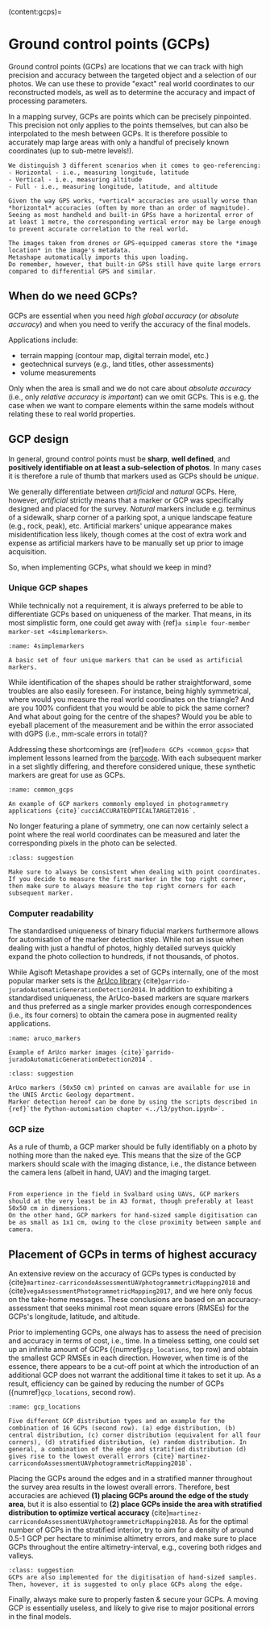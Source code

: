 (content:gcps)=
# Ground control points (GCPs)

Ground control points (GCPs) are locations that we can track with high precision and accuracy between the targeted object and a selection of our photos.
We can use these to provide "exact" real world coordinates to our reconstructed models, as well as to determine the accuracy and impact of processing parameters.

In a mapping survey, GCPs are points which can be precisely pinpointed.
This precision not only applies to the points themselves, but can also be interpolated to the mesh between GCPs.
It is therefore possible to accurately map large areas with only a handful of precisely known coordinates (up to sub-metre levels!).

```{admonition} Geo-location accuracies
We distinguish 3 different scenarios when it comes to geo-referencing:
- Horizontal - i.e., measuring longitude, latitude
- Vertical - i.e., measuring altitude
- Full - i.e., measuring longitude, latitude, and altitude

Given the way GPS works, *vertical* accuracies are usually worse than *horizontal* accuracies (often by more than an order of magnitude).
Seeing as most handheld and built-in GPSs have a horizontal error of at least 1 metre, the corresponding vertical error may be large enough to prevent accurate correlation to the real world.
```

```{admonition} built-in GPS
The images taken from drones or GPS-equipped cameras store the *image location* in the image's metadata.
Metashape automatically imports this upon loading.
Do remember, however, that built-in GPSs still have quite large errors compared to differential GPS and similar.
```

## When do we need GCPs?

GCPs are essential when you need *high global accuracy* (or *absolute accuracy*) and when you need to verify the accuracy of the final models.

Applications include:
- terrain mapping (contour map, digital terrain model, etc.)
- geotechnical surveys (e.g., land titles, other assessments)
- volume measurements

Only when the area is small and we do not care about *absolute accuracy* (i.e., only *relative accuracy is important*) can we omit GCPs.
This is e.g. the case when we want to compare elements within the same models without relating these to real world properties.

## GCP design

In general, ground control points must be **sharp**, **well defined**, and **positively identifiable on at least a sub-selection of photos**.
In many cases it is therefore a rule of thumb that markers used as GCPs should be *unique*.

We generally differentiate between *artificial* and *natural* GCPs.
Here, however, *artificial* strictly means that a marker or GCP was specifically designed and placed for the survey.
*Natural* markers include e.g. terminus of a sidewalk, sharp corner of a parking spot, a unique landscape feature (e.g., rock, peak), etc.
Artificial markers' unique appearance makes misidentification less likely, though comes at the cost of extra work and expense as artificial markers have to be manually set up prior to image acquisition.

So, when implementing GCPs, what should we keep in mind?

### Unique GCP shapes

While technically not a requirement, it is always preferred to be able to differentiate GCPs based on uniqueness of the marker.
That means, in its most simplistic form, one could get away with {ref}`a simple four-member marker-set <4simplemarkers>`.

```{figure} assets/4simplemarkers.png
:name: 4simplemarkers

A basic set of four unique markers that can be used as artificial markers.

```

While identification of the shapes should be rather straightforward, some troubles are also easily foreseen.
For instance, being highly symmetrical, where would you measure the real world coordinates on the triangle?
And are you 100% confident that you would be able to pick the same corner?
And what about going for the centre of the shapes?
Would you be able to eyeball placement of the measurement and be within the error associated with dGPS (i.e., mm-scale errors in total)?

Addressing these shortcomings are {ref}`modern GCPs <common_gcps>` that implement lessons learned from the [barcode](https://en.wikipedia.org/wiki/Barcode).
With each subsequent marker in a set slightly differing, and therefore considered unique, these synthetic markers are great for use as GCPs.

```{figure} assets/common_gcps.png
:name: common_gcps

An example of GCP markers commonly employed in photogrammetry applications {cite}`cucciACCURATEOPTICALTARGET2016`.
```

No longer featuring a plane of symmetry, one can now certainly select a point where the real world coordinates can be measured and later the corresponding pixels in the photo can be selected.

```{admonition} Be consistent!
:class: suggestion

Make sure to always be consistent when dealing with point coordinates.
If you decide to measure the first marker in the top right corner, then make sure to always measure the top right corners for each subsequent marker.
```

### Computer readability

The standardised uniqueness of binary fiducial markers furthermore allows for automisation of the marker detection step.
While not an issue when dealing with just a handful of photos, highly detailed surveys quickly expand the photo collection to hundreds, if not thousands, of photos.

While Agisoft Metashape provides a set of GCPs internally, one of the most popular marker sets is the [ArUco library](http://www.uco.es/investiga/grupos/ava/node/26) {cite}`garrido-juradoAutomaticGenerationDetection2014`.
In addition to exhibiting a standardised uniqueness, the ArUco-based markers are square markers and thus preferred as a single marker provides enough correspondences (i.e., its four corners) to obtain the camera pose in augmented reality applications.

```{figure} assets/aruco_markers.png
:name: aruco_markers

Example of ArUco marker images {cite}`garrido-juradoAutomaticGenerationDetection2014`.
```

```{admonition} Python-based automated marker detection
:class: suggestion

ArUco markers (50x50 cm) printed on canvas are available for use in the UNIS Arctic Geology department.
Marker detection hereof can be done by using the scripts described in {ref}`the Python-automisation chapter <../l3/python.ipynb>`.
```

### GCP size

As a rule of thumb, a GCP marker should be fully identifiably on a photo by nothing more than the naked eye.
This means that the size of the GCP markers should scale with the imaging distance, i.e., the distance between the camera lens (albeit in hand, UAV) and the imaging target.

```{admonition} Svalbard experience

From experience in the field in Svalbard using UAVs, GCP markers should at the very least be in A3 format, though preferably at least 50x50 cm in dimensions.
On the other hand, GCP markers for hand-sized sample digitisation can be as small as 1x1 cm, owing to the close proximity between sample and camera.
```

## Placement of GCPs in terms of highest accuracy

An extensive review on the accuracy of GCPs types is conducted by {cite}`martinez-carricondoAssessmentUAVphotogrammetricMapping2018` and {cite}`vegaAssessmentPhotogrammetricMapping2017`, and we here only focus on the take-home messages.
These conclusions are based on an accuracy-assessment that seeks minimal root mean square errors (RMSEs) for the GCPs's longitude, latitude, and altitude.

Prior to implementing GCPs, one always has to assess the need of precision and accuracy in terms of cost, i.e., time.
In a timeless setting, one could set up an infinite amount of GCPs ({numref}`gcp_locations`, top row) and obtain the smallest GCP RMSEs in each direction.
However, when time is of the essence, there appears to be a cut-off point at which the introduction of an additional GCP does not warrant the additional time it takes to set it up.
As a result, efficiency can be gained by reducing the number of GCPs ({numref}`gcp_locations`, second row).

```{figure} assets/gcp_locations.png
:name: gcp_locations

Five different GCP distribution types and an example for the combination of 16 GCPs (second row). (a) edge distribution, (b) central distribution, (c) corner distribution (equivalent for all four corners), (d) stratified distribution, (e) random distribution. In general, a combination of the edge and stratified distribution (d) gives rise to the lowest overall errors {cite}`martinez-carricondoAssessmentUAVphotogrammetricMapping2018`.
```

Placing the GCPs around the edges and in a stratified manner throughout the survey area results in the lowest overall errors.
Therefore, best accuracies are achieved **(1) placing GCPs around the edge of the study area**, but it is also essential to **(2) place GCPs inside the area with stratified distribution to optimize vertical accuracy** {cite}`martinez-carricondoAssessmentUAVphotogrammetricMapping2018`.
As for the optimal number of GCPs in the stratified interior, try to aim for a density of around 0.5-1 GCP per hectare to minimise altimetry errors, and make sure to place GCPs throughout the entire altimetry-interval, e.g., covering both ridges and valleys.

```{admonition} Hand-sized samples
:class: suggestion
GCPs are also implemented for the digitisation of hand-sized samples.
Then, however, it is suggested to only place GCPs along the edge.
```

Finally, always make sure to properly fasten & secure your GCPs.
A moving GCP is essentially useless, and likely to give rise to major positional errors in the final models.
